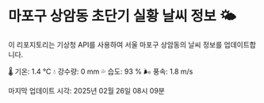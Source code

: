 
# 마포구 상암동 초단기 실황 날씨 정보 🌤️

이 리포지토리는 기상청 API를 사용하여 서울 마포구 상암동의 날씨 정보를 업데이트합니다. 

🌡️ 기온: 1.4 ℃
💧 강수량: 0 mm
💦 습도: 93 %
🌬️ 풍속: 1.8 m/s

마지막 업데이트 시각: 2025년 02월 26일 08시 09분    
